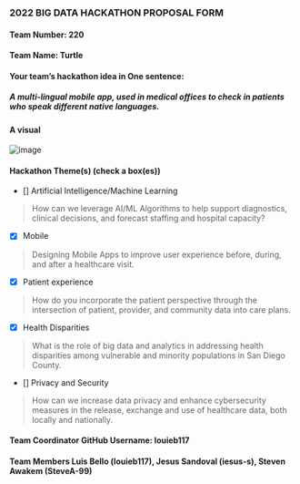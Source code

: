 ### 2022 BIG DATA HACKATHON PROPOSAL FORM

#### Team Number: 220  

#### Team Name: Turtle    
  
#### Your team’s hackathon idea in One sentence:
##### A multi-lingual mobile app, used in medical offices to check in patients who speak different native languages.  



#### A visual
![image](https://user-images.githubusercontent.com/84649546/194731156-5298cbe4-0685-46b7-8fda-08c7b8af95b9.png)



#### Hackathon Theme(s) (check a box(es))
- [] Artificial Intelligence/Machine Learning 
> How can we leverage AI/ML Algorithms to help support diagnostics, clinical decisions, and forecast staffing and hospital capacity?
- [X] Mobile
> Designing Mobile Apps to improve user experience before, during, and after a healthcare visit.
- [X] Patient experience
> How do you incorporate the patient perspective through the intersection of patient, provider, and community data into care plans.
- [X] Health Disparities
> What is the role of big data and analytics in addressing health disparities among vulnerable and minority populations in San Diego County.
- [] Privacy and Security
> How can we increase data privacy and enhance cybersecurity measures in the release, exchange and use of healthcare data, both locally and nationally.

#### Team Coordinator GitHub Username: louieb117

#### Team Members Luis Bello (louieb117), Jesus Sandoval (iesus-s), Steven Awakem (SteveA-99) 
